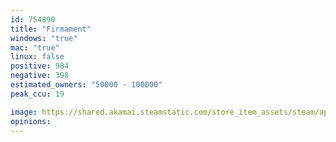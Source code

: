 ```yaml
---
id: 754890
title: "Firmament"
windows: "true"
mac: "true"
linux: false
positive: 984
negative: 398
estimated_owners: "50000 - 100000"
peak_ccu: 19

image: https://shared.akamai.steamstatic.com/store_item_assets/steam/apps/754890/header.jpg?t=1730853629
opinions:
---
```

